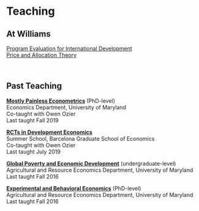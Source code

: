 # Teaching

## At Williams
[Program Evaluation for International Development](econ379.html)  
[Price and Allocation Theory](https://glow.williams.edu/courses/3010522) 

<br>

## Past Teaching 

[**Mostly Painless Econometrics**](http://economics.ozier.com/econ626/) (PhD-level)  
Economics Department, University of Maryland  
Co-taught with Owen Ozier  
Last taught Fall 2019  

[**RCTs in Development Economics**](http://economics.ozier.com/bgse-2019/)  
Summer School, Barcelona Graduate School of Economics  
Co-taught with Owen Ozier  
Last taught July 2019  

[**Global Poverty and Economic Development**](http://pamjakiela.com/arec345.htm) (undergraduate-level)  
Agricultural and Resource Economics Department, University of Maryland  
Last taught Fall 2016  

[**Experimental and Behavioral Economics**](http://pamjakiela.com/arec815.htm) (PhD-level)  
Agricultural and Resource Economics Department, University of Maryland  
Last taught Fall 2016  
